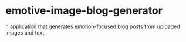 # emotive-image-blog-generator
n application that generates emotion-focused blog posts from uploaded images and text
